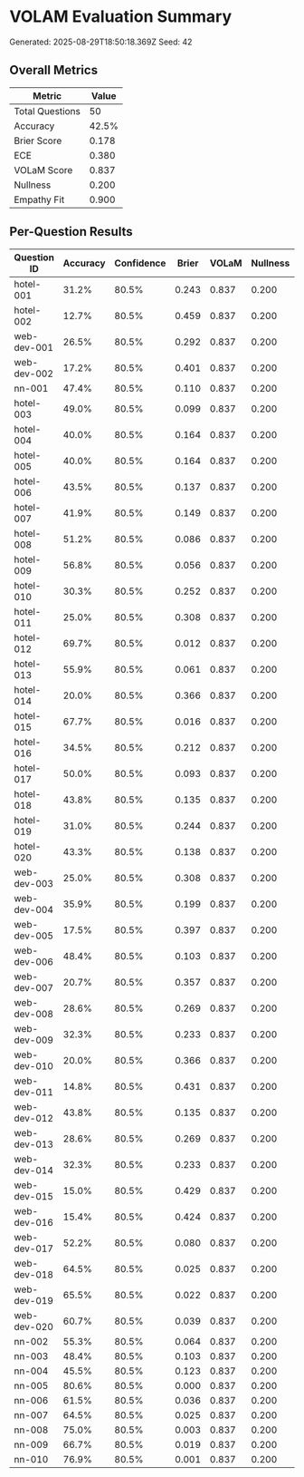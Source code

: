 # VOLAM Evaluation Summary
Generated: 2025-08-29T18:50:18.369Z
Seed: 42

## Overall Metrics

| Metric | Value |
|--------|-------|
| Total Questions | 50 |
| Accuracy | 42.5% |
| Brier Score | 0.178 |
| ECE | 0.380 |
| VOLaM Score | 0.837 |
| Nullness | 0.200 |
| Empathy Fit | 0.900 |

## Per-Question Results

| Question ID | Accuracy | Confidence | Brier | VOLaM | Nullness | Empathy |
|-------------|----------|------------|-------|-------|----------|---------|
| hotel-001 | 31.2% | 80.5% | 0.243 | 0.837 | 0.200 | 0.900 |
| hotel-002 | 12.7% | 80.5% | 0.459 | 0.837 | 0.200 | 0.900 |
| web-dev-001 | 26.5% | 80.5% | 0.292 | 0.837 | 0.200 | 0.900 |
| web-dev-002 | 17.2% | 80.5% | 0.401 | 0.837 | 0.200 | 0.900 |
| nn-001 | 47.4% | 80.5% | 0.110 | 0.837 | 0.200 | 0.900 |
| hotel-003 | 49.0% | 80.5% | 0.099 | 0.837 | 0.200 | 0.900 |
| hotel-004 | 40.0% | 80.5% | 0.164 | 0.837 | 0.200 | 0.900 |
| hotel-005 | 40.0% | 80.5% | 0.164 | 0.837 | 0.200 | 0.900 |
| hotel-006 | 43.5% | 80.5% | 0.137 | 0.837 | 0.200 | 0.900 |
| hotel-007 | 41.9% | 80.5% | 0.149 | 0.837 | 0.200 | 0.900 |
| hotel-008 | 51.2% | 80.5% | 0.086 | 0.837 | 0.200 | 0.900 |
| hotel-009 | 56.8% | 80.5% | 0.056 | 0.837 | 0.200 | 0.900 |
| hotel-010 | 30.3% | 80.5% | 0.252 | 0.837 | 0.200 | 0.900 |
| hotel-011 | 25.0% | 80.5% | 0.308 | 0.837 | 0.200 | 0.900 |
| hotel-012 | 69.7% | 80.5% | 0.012 | 0.837 | 0.200 | 0.900 |
| hotel-013 | 55.9% | 80.5% | 0.061 | 0.837 | 0.200 | 0.900 |
| hotel-014 | 20.0% | 80.5% | 0.366 | 0.837 | 0.200 | 0.900 |
| hotel-015 | 67.7% | 80.5% | 0.016 | 0.837 | 0.200 | 0.900 |
| hotel-016 | 34.5% | 80.5% | 0.212 | 0.837 | 0.200 | 0.900 |
| hotel-017 | 50.0% | 80.5% | 0.093 | 0.837 | 0.200 | 0.900 |
| hotel-018 | 43.8% | 80.5% | 0.135 | 0.837 | 0.200 | 0.900 |
| hotel-019 | 31.0% | 80.5% | 0.244 | 0.837 | 0.200 | 0.900 |
| hotel-020 | 43.3% | 80.5% | 0.138 | 0.837 | 0.200 | 0.900 |
| web-dev-003 | 25.0% | 80.5% | 0.308 | 0.837 | 0.200 | 0.900 |
| web-dev-004 | 35.9% | 80.5% | 0.199 | 0.837 | 0.200 | 0.900 |
| web-dev-005 | 17.5% | 80.5% | 0.397 | 0.837 | 0.200 | 0.900 |
| web-dev-006 | 48.4% | 80.5% | 0.103 | 0.837 | 0.200 | 0.900 |
| web-dev-007 | 20.7% | 80.5% | 0.357 | 0.837 | 0.200 | 0.900 |
| web-dev-008 | 28.6% | 80.5% | 0.269 | 0.837 | 0.200 | 0.900 |
| web-dev-009 | 32.3% | 80.5% | 0.233 | 0.837 | 0.200 | 0.900 |
| web-dev-010 | 20.0% | 80.5% | 0.366 | 0.837 | 0.200 | 0.900 |
| web-dev-011 | 14.8% | 80.5% | 0.431 | 0.837 | 0.200 | 0.900 |
| web-dev-012 | 43.8% | 80.5% | 0.135 | 0.837 | 0.200 | 0.900 |
| web-dev-013 | 28.6% | 80.5% | 0.269 | 0.837 | 0.200 | 0.900 |
| web-dev-014 | 32.3% | 80.5% | 0.233 | 0.837 | 0.200 | 0.900 |
| web-dev-015 | 15.0% | 80.5% | 0.429 | 0.837 | 0.200 | 0.900 |
| web-dev-016 | 15.4% | 80.5% | 0.424 | 0.837 | 0.200 | 0.900 |
| web-dev-017 | 52.2% | 80.5% | 0.080 | 0.837 | 0.200 | 0.900 |
| web-dev-018 | 64.5% | 80.5% | 0.025 | 0.837 | 0.200 | 0.900 |
| web-dev-019 | 65.5% | 80.5% | 0.022 | 0.837 | 0.200 | 0.900 |
| web-dev-020 | 60.7% | 80.5% | 0.039 | 0.837 | 0.200 | 0.900 |
| nn-002 | 55.3% | 80.5% | 0.064 | 0.837 | 0.200 | 0.900 |
| nn-003 | 48.4% | 80.5% | 0.103 | 0.837 | 0.200 | 0.900 |
| nn-004 | 45.5% | 80.5% | 0.123 | 0.837 | 0.200 | 0.900 |
| nn-005 | 80.6% | 80.5% | 0.000 | 0.837 | 0.200 | 0.900 |
| nn-006 | 61.5% | 80.5% | 0.036 | 0.837 | 0.200 | 0.900 |
| nn-007 | 64.5% | 80.5% | 0.025 | 0.837 | 0.200 | 0.900 |
| nn-008 | 75.0% | 80.5% | 0.003 | 0.837 | 0.200 | 0.900 |
| nn-009 | 66.7% | 80.5% | 0.019 | 0.837 | 0.200 | 0.900 |
| nn-010 | 76.9% | 80.5% | 0.001 | 0.837 | 0.200 | 0.900 |